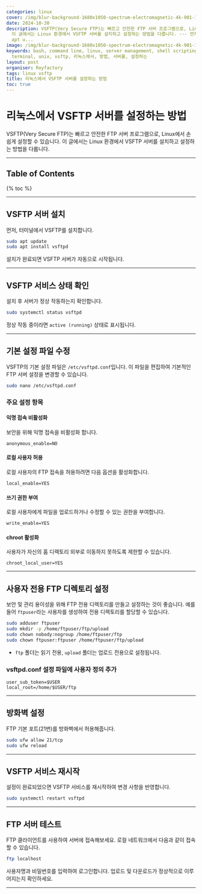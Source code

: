 ```yaml
---
categories: linux
cover: /img/blur-background-1680x1050-spectrum-electromagnetic-4k-901-1.jpg
date: 2024-10-30
description: VSFTP(Very Secure FTP)는 빠르고 안전한 FTP 서버 프로그램으로, Linux에서 손쉽게 설정할 수 있습니다.
  이 글에서는 Linux 환경에서 VSFTP 서버를 설치하고 설정하는 방법을 다룹니다. --- 먼저, 터미널에서 VSFTP를 설치합니다. sudo
  apt u...
image: /img/blur-background-1680x1050-spectrum-electromagnetic-4k-901-1.jpg
keywords: bash, command line, linux, server management, shell scripting, system administration,
  terminal, unix, vsftp, 리눅스에서, 방법, 서버를, 설정하는
layout: post
organiser: Royfactory
tags: linux vsftp
title: 리눅스에서 VSFTP 서버를 설정하는 방법
toc: true
---
```


# 리눅스에서 VSFTP 서버를 설정하는 방법

VSFTP(Very Secure FTP)는 빠르고 안전한 FTP 서버 프로그램으로, Linux에서 손쉽게 설정할 수 있습니다. 이 글에서는 Linux 환경에서 VSFTP 서버를 설치하고 설정하는 방법을 다룹니다.

---
## Table of Contents

{% toc %}

---

## VSFTP 서버 설치

먼저, 터미널에서 VSFTP를 설치합니다.

```bash
sudo apt update
sudo apt install vsftpd
```

설치가 완료되면 VSFTP 서버가 자동으로 시작됩니다.

---

## VSFTP 서비스 상태 확인

설치 후 서버가 정상 작동하는지 확인합니다.

```bash
sudo systemctl status vsftpd
```

정상 작동 중이라면 `active (running)` 상태로 표시됩니다.

---

## 기본 설정 파일 수정

VSFTP의 기본 설정 파일은 `/etc/vsftpd.conf`입니다. 이 파일을 편집하여 기본적인 FTP 서버 설정을 변경할 수 있습니다.

```bash
sudo nano /etc/vsftpd.conf
```

### 주요 설정 항목

#### 익명 접속 비활성화

보안을 위해 익명 접속을 비활성화 합니다.

```plaintext
anonymous_enable=NO
```

#### 로컬 사용자 허용

로컬 사용자의 FTP 접속을 허용하려면 다음 옵션을 활성화합니다.

```plaintext
local_enable=YES
```

#### 쓰기 권한 부여

로컬 사용자에게 파일을 업로드하거나 수정할 수 있는 권한을 부여합니다.

```plaintext
write_enable=YES
```

#### chroot 활성화

사용자가 자신의 홈 디렉토리 외부로 이동하지 못하도록 제한할 수 있습니다.

```plaintext
chroot_local_user=YES
```

---

## 사용자 전용 FTP 디렉토리 설정

보안 및 관리 용이성을 위해 FTP 전용 디렉토리를 만들고 설정하는 것이 좋습니다. 예를 들어 `ftpuser`라는 사용자를 생성하여 전용 디렉토리를 할당할 수 있습니다.

```bash
sudo adduser ftpuser
sudo mkdir -p /home/ftpuser/ftp/upload
sudo chown nobody:nogroup /home/ftpuser/ftp
sudo chown ftpuser:ftpuser /home/ftpuser/ftp/upload
```

* `ftp` 폴더는 읽기 전용, `upload` 폴더는 업로드 전용으로 설정됩니다.

### vsftpd.conf 설정 파일에 사용자 정의 추가

```plaintext
user_sub_token=$USER
local_root=/home/$USER/ftp
```

---

## 방화벽 설정

FTP 기본 포트(21번)를 방화벽에서 허용해줍니다.

```bash
sudo ufw allow 21/tcp
sudo ufw reload
```

---

## VSFTP 서비스 재시작

설정이 완료되었으면 VSFTP 서비스를 재시작하여 변경 사항을 반영합니다.

```bash
sudo systemctl restart vsftpd
```

---

## FTP 서버 테스트

FTP 클라이언트를 사용하여 서버에 접속해보세요. 로컬 네트워크에서 다음과 같이 접속할 수 있습니다.

```bash
ftp localhost
```

사용자명과 비밀번호를 입력하여 로그인합니다. 업로드 및 다운로드가 정상적으로 이루어지는지 확인하세요.

---
